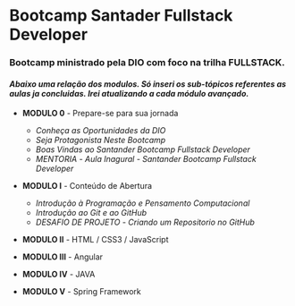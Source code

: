 # Bootcamp Santader Fullstack Developer



### Bootcamp ministrado pela DIO com foco na trilha FULLSTACK. 

#### *Abaixo uma relação dos modulos. Só inseri os sub-tópicos referentes as aulas ja concluidas. Irei atualizando a cada módulo avançado.*

- **MODULO 0** - Prepare-se para sua jornada
  -  _Conheça as Oportunidades da DIO_
  - _Seja Protagonista Neste Bootcamp_
  - _Boas Vindas ao Santander Bootcamp Fullstack Developer_
  - *MENTORIA* - _Aula Inagural - Santander Bootcamp Fullstack Developer_

- **MODULO I** - Conteúdo de Abertura
  - _Introdução à Programação e Pensamento Computacional_ 
  - _Introdução ao Git e ao GitHub_ 
  - *DESAFIO DE PROJETO* - _Criando um Repositorio no GitHub_ 

- **MODULO II** - HTML / CSS3 / JavaScript
- **MODULO III** - Angular
- **MODULO IV** - JAVA
- **MODULO V** - Spring Framework